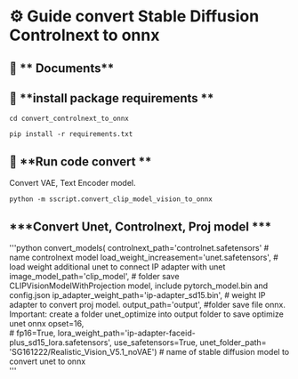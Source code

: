 # ⚙️ **Guide convert Stable Diffusion Controlnext to onnx**
## 📡 ** Documents**



## 📝 **install package requirements **

```text
cd convert_controlnext_to_onnx
```

```text
pip install -r requirements.txt
```

## 🚀 **Run code convert **
Convert VAE, Text Encoder model. 

```text
python -m sscript.convert_clip_model_vision_to_onnx 
```


## ***Convert Unet, Controlnext, Proj model ***

'''python
   convert_models(
        controlnext_path='controlnet.safetensors'   # name controlnext model
        load_weight_increasement='unet.safetensors',  # load weight additional unet to connect IP adapter with unet
        image_model_path='clip_model',  # folder save CLIPVisionModelWithProjection model, include pytorch_model.bin and config.json
        ip_adapter_weight_path='ip-adapter_sd15.bin', # weight IP adapter to convert proj model. 
        output_path='output', #folder save file onnx. Important: create a folder unet_optimize into output folder to save optimize unet onnx
        opset=16,  
        # fp16=True, 
        lora_weight_path='ip-adapter-faceid-plus_sd15_lora.safetensors',
        use_safetensors=True,
        unet_folder_path= 'SG161222/Realistic_Vision_V5.1_noVAE')        # name of stable diffusion model to convert unet to onnx        
       '''